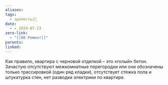 ```yaml
---
aliases: 
tags:
  - зрелость/🌱
date:
  - - 2024-07-23
zero-link:
  - "[[00 Ремонт]]"
parents: 
linked:
---
```

Как правило, квартира с черновой отделкой – это «голый» бетон. Зачастую отсутствуют межкомнатные перегородки или они обозначены только трассировкой (один ряд кладки), отсутствует стяжка пола и штукатурка стен, нет разводки электрики по квартире.